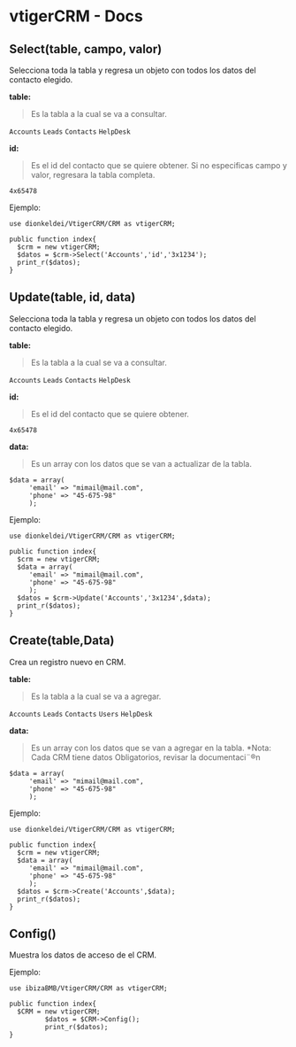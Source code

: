 # vtigerCRM - Docs

## Select(table, campo, valor)
Selecciona toda la tabla y regresa un objeto con todos los datos del contacto elegido.

**table:**

>Es la tabla a la cual se va a consultar.

`Accounts`
`Leads`
`Contacts`
`HelpDesk`

**id:**

>Es el id del contacto que se quiere obtener.
>Si no especificas campo y valor, regresara la tabla completa.

```4x65478```


Ejemplo:

```
use dionkeldei/VtigerCRM/CRM as vtigerCRM;

public function index{
  $crm = new vtigerCRM;
  $datos = $crm->Select('Accounts','id','3x1234');
  print_r($datos);
}
```

## Update(table, id, data)
Selecciona toda la tabla y regresa un objeto con todos los datos del contacto elegido.

**table:**

>Es la tabla a la cual se va a consultar.

`Accounts`
`Leads`
`Contacts`
`HelpDesk`

**id:**

>Es el id del contacto que se quiere obtener.

```4x65478```

**data:**

>Es un array con los datos que se van a actualizar de la tabla.

```
$data = array(
     'email' => "mimail@mail.com",
     'phone' => "45-675-98"
     );
```


Ejemplo:

```
use dionkeldei/VtigerCRM/CRM as vtigerCRM;

public function index{
  $crm = new vtigerCRM;
  $data = array(
     'email' => "mimail@mail.com",
     'phone' => "45-675-98"
     );
  $datos = $crm->Update('Accounts','3x1234',$data);
  print_r($datos);
}
```


## Create(table,Data)
Crea un registro nuevo en CRM.

**table:**

>Es la tabla a la cual se va a agregar.

`Accounts`
`Leads`
`Contacts`
`Users`
`HelpDesk`

**data:**

>Es un array con los datos que se van a agregar en la tabla. *Nota: Cada CRM tiene datos Obligatorios, revisar la documentaci¨®n

```
$data = array(
     'email' => "mimail@mail.com",
     'phone' => "45-675-98"
     );
```


Ejemplo:

```
use dionkeldei/VtigerCRM/CRM as vtigerCRM;

public function index{
  $crm = new vtigerCRM;
  $data = array(
     'email' => "mimail@mail.com",
     'phone' => "45-675-98"
     );
  $datos = $crm->Create('Accounts',$data);
  print_r($datos);
}
```

## Config()
Muestra los datos de acceso de el CRM.


Ejemplo:

```
use ibizaBMB/VtigerCRM/CRM as vtigerCRM;

public function index{
  $CRM = new vtigerCRM;
         $datos = $CRM->Config();
         print_r($datos);
}
```
